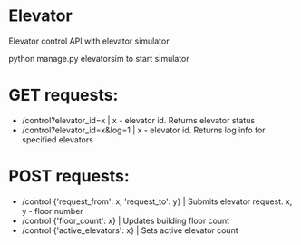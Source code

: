 # Elevator
Elevator control API with elevator simulator

python manage.py elevatorsim to start simulator

# GET requests:
* /control?elevator_id=x | x - elevator id. Returns elevator status
* /control?elevator_id=x&log=1 | x - elevator id. Returns log info for specified elevators

# POST requests:
* /control {'request_from': x, 'request_to': y} | Submits elevator request. x, y - floor number
* /control {'floor_count': x} | Updates building floor count
* /control {'active_elevators': x} | Sets active elevator count


